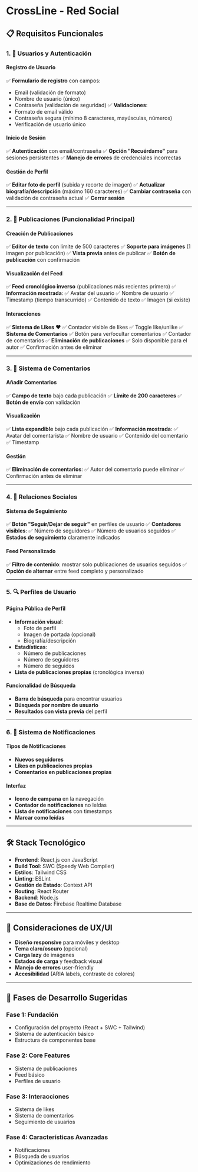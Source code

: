 # CrossLine - Red Social

## 📋 Requisitos Funcionales

### 1. 👤 Usuarios y Autenticación

#### Registro de Usuario
✅ **Formulario de registro** con campos:
  - Email (validación de formato)
  - Nombre de usuario (único)
  - Contraseña (validación de seguridad)
✅ **Validaciones**:
  - Formato de email válido
  - Contraseña segura (mínimo 8 caracteres, mayúsculas, números)
  - Verificación de usuario único

#### Inicio de Sesión
✅ **Autenticación** con email/contraseña
✅ **Opción "Recuérdame"** para sesiones persistentes
✅ **Manejo de errores** de credenciales incorrectas

#### Gestión de Perfil
✅ **Editar foto de perfil** (subida y recorte de imagen)
✅ **Actualizar biografía/descripción** (máximo 160 caracteres)
✅ **Cambiar contraseña** con validación de contraseña actual
✅ **Cerrar sesión**

---

### 2. 📝 Publicaciones (Funcionalidad Principal)

#### Creación de Publicaciones
✅ **Editor de texto** con límite de 500 caracteres
✅ **Soporte para imágenes** (1 imagen por publicación)
✅ **Vista previa** antes de publicar
✅ **Botón de publicación** con confirmación

#### Visualización del Feed
✅ **Feed cronológico inverso** (publicaciones más recientes primero)
✅ **Información mostrada**:
  ✅ Avatar del usuario
  ✅ Nombre de usuario
  ✅ Timestamp (tiempo transcurrido)
  ✅ Contenido de texto
  ✅ Imagen (si existe)

#### Interacciones
✅ **Sistema de Likes** ❤️
  ✅ Contador visible de likes
  ✅ Toggle like/unlike
✅ **Sistema de Comentarios**
  ✅ Botón para ver/ocultar comentarios
  ✅ Contador de comentarios
✅ **Eliminación de publicaciones**
  ✅ Solo disponible para el autor
  ✅ Confirmación antes de eliminar

---

### 3. 💬 Sistema de Comentarios

#### Añadir Comentarios
✅ **Campo de texto** bajo cada publicación
✅ **Límite de 200 caracteres**
✅ **Botón de envío** con validación

#### Visualización
✅ **Lista expandible** bajo cada publicación
✅ **Información mostrada**:
  ✅ Avatar del comentarista
  ✅ Nombre de usuario
  ✅ Contenido del comentario
  ✅ Timestamp

#### Gestión
✅ **Eliminación de comentarios**:
  ✅ Autor del comentario puede eliminar
  ✅ Confirmación antes de eliminar

---

### 4. 👥 Relaciones Sociales

#### Sistema de Seguimiento
✅ **Botón "Seguir/Dejar de seguir"** en perfiles de usuario
✅ **Contadores visibles**:
  ✅ Número de seguidores
  ✅ Número de usuarios seguidos
✅ **Estados de seguimiento** claramente indicados

#### Feed Personalizado
✅ **Filtro de contenido**: mostrar solo publicaciones de usuarios seguidos
✅ **Opción de alternar** entre feed completo y personalizado

---

### 5. 🔍 Perfiles de Usuario

#### Página Pública de Perfil
- **Información visual**:
  - Foto de perfil
  - Imagen de portada (opcional)
  - Biografía/descripción
- **Estadísticas**:
  - Número de publicaciones
  - Número de seguidores
  - Número de seguidos
- **Lista de publicaciones propias** (cronológica inversa)

#### Funcionalidad de Búsqueda
- **Barra de búsqueda** para encontrar usuarios
- **Búsqueda por nombre de usuario**
- **Resultados con vista previa** del perfil

---

### 6. 🔔 Sistema de Notificaciones

#### Tipos de Notificaciones
- **Nuevos seguidores**
- **Likes en publicaciones propias**
- **Comentarios en publicaciones propias**

#### Interfaz
- **Icono de campana** en la navegación
- **Contador de notificaciones** no leídas
- **Lista de notificaciones** con timestamps
- **Marcar como leídas**

---

## 🛠️ Stack Tecnológico

- **Frontend**: React.js con JavaScript
- **Build Tool**: SWC (Speedy Web Compiler)
- **Estilos**: Tailwind CSS
- **Linting**: ESLint
- **Gestión de Estado**: Context API 
- **Routing**: React Router
- **Backend**: Node.js
- **Base de Datos**: Firebase Realtime Database

---

## 📱 Consideraciones de UX/UI

- **Diseño responsive** para móviles y desktop
- **Tema claro/oscuro** (opcional)
- **Carga lazy** de imágenes
- **Estados de carga** y feedback visual
- **Manejo de errores** user-friendly
- **Accesibilidad** (ARIA labels, contraste de colores)

---

## 🚀 Fases de Desarrollo Sugeridas

### Fase 1: Fundación
- Configuración del proyecto (React + SWC + Tailwind)
- Sistema de autenticación básico
- Estructura de componentes base

### Fase 2: Core Features
- Sistema de publicaciones
- Feed básico
- Perfiles de usuario

### Fase 3: Interacciones
- Sistema de likes
- Sistema de comentarios
- Seguimiento de usuarios

### Fase 4: Características Avanzadas
- Notificaciones
- Búsqueda de usuarios
- Optimizaciones de rendimiento